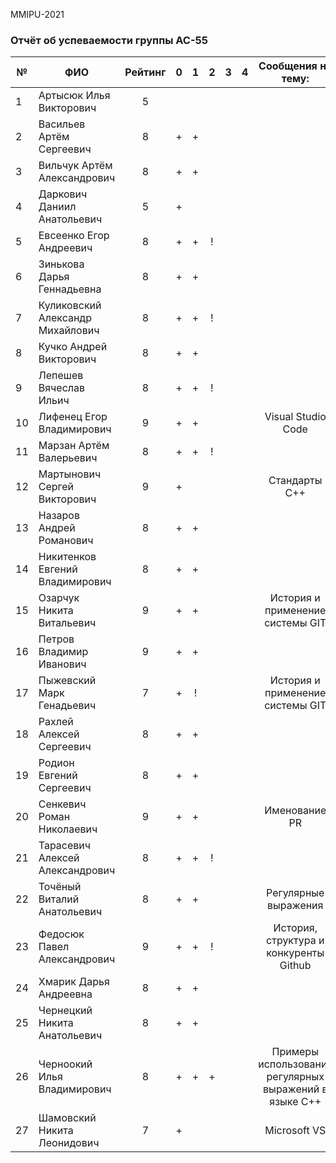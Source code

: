 MMIPU-2021
### Отчёт об успеваемости группы АС-55

|№ |  ФИО                              | Рейтинг | 0 | 1 | 2 | 3 | 4 | Сообщения на тему:|
|--|-----------------------------------|:-------:|:-:|:-:|:-:|:-:|:-:|:----------:|
|1 | Артысюк Илья Викторович           |5        |   |   |   |   |   |            |
|2 | Васильев Артём Сергеевич          |8        | + | + |   |   |   |            |
|3 | Вильчук Артём Александрович       |8        | + | + |   |   |   |            |
|4 | Даркович Даниил Анатольевич       |5        | + |   |   |   |   |            |
|5 | Евсеенко Егор Андреевич           |8        | + | + | ! |   |   |            |
|6 | Зинькова Дарья Геннадьевна        |8        | + | + |   |   |   |            |
|7 | Куликовский Александр Михайлович  |8        | + | + | ! |   |   |            |
|8 | Кучко Андрей Викторович           |8        | + | + |   |   |   |            |
|9 | Лепешев Вячеслав Ильич            |8        | + | + | ! |   |   |            |
|10| Лифенец Егор Владимирович         |9        | + | + |   |   |   | Visual Studio Code|
|11| Марзан Артём Валерьевич           |8        | + | + | ! |   |   |            |
|12| Мартынович Сергей Викторович      |9        | + |   |   |   |   | Стандарты С++|
|13| Назаров Андрей Романович          |8        | + | + |   |   |   |            |
|14| Никитенков Евгений Владимирович   |8        | + | + |   |   |   |            |
|15| Озарчук Никита Витальевич         |9        | + | + |   |   |   | История и применение системы GIT|
|16| Петров Владимир Иванович          |9        | + | + |   |   |   |            |
|17| Пыжевский Марк Генадьевич         |7        | + | ! |   |   |   | История и применение системы GIT|
|18| Рахлей Алексей Сергеевич          |8        | + | + |   |   |   |            |
|19| Родион Евгений Сергеевич          |8        | + | + |   |   |   |            |
|20| Сенкевич Роман Николаевич         |9        | + | + |   |   |   | Именование PR |
|21| Тарасевич Алексей Александрович   |8        | + | + | ! |   |   |            |
|22| Точёный Виталий Анатольевич       |8        | + | + |   |   |   |Регулярные выражения|
|23| Федосюк Павел Александрович       |9        | + | + | ! |   |   |История, структура и конкуренты Github|
|24| Хмарик Дарья Андреевна            |8        | + | + |   |   |   |            |
|25| Чернецкий Никита Анатольевич      |8        | + | + |   |   |   |            |
|26| Черноокий Илья Владимирович       |8        | + | + | + |   |   |Примеры использования регулярных выражений в языке С++|
|27| Шамовский Никита Леонидович       |7        | + |   |   |   |   |Microsoft VS|
